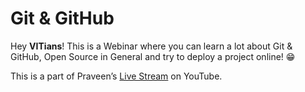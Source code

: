 # Git & GitHub

Hey **VITians**! This is a Webinar where you can learn a lot about Git & GitHub, Open Source in General and try to deploy a project online! 😁

This is a part of Praveen’s [Live Stream](https://rb.gy/1kxb5g) on YouTube.
